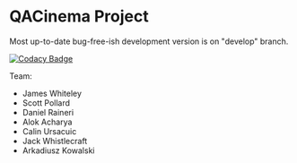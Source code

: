 # QACinema Project

Most up-to-date bug-free-ish development version is on "develop" branch.

[![Codacy Badge](https://api.codacy.com/project/badge/Grade/3454f1d42aca4869a4f3c7cddb3d83e2)](https://www.codacy.com/app/Imgundams/QACinema?utm_source=github.com&amp;utm_medium=referral&amp;utm_content=calinu4/QACinema&amp;utm_campaign=Badge_Grade)

Team:
- James Whiteley
- Scott Pollard
- Daniel Raineri
- Alok Acharya
- Calin Ursacuic
- Jack Whistlecraft
- Arkadiusz Kowalski
